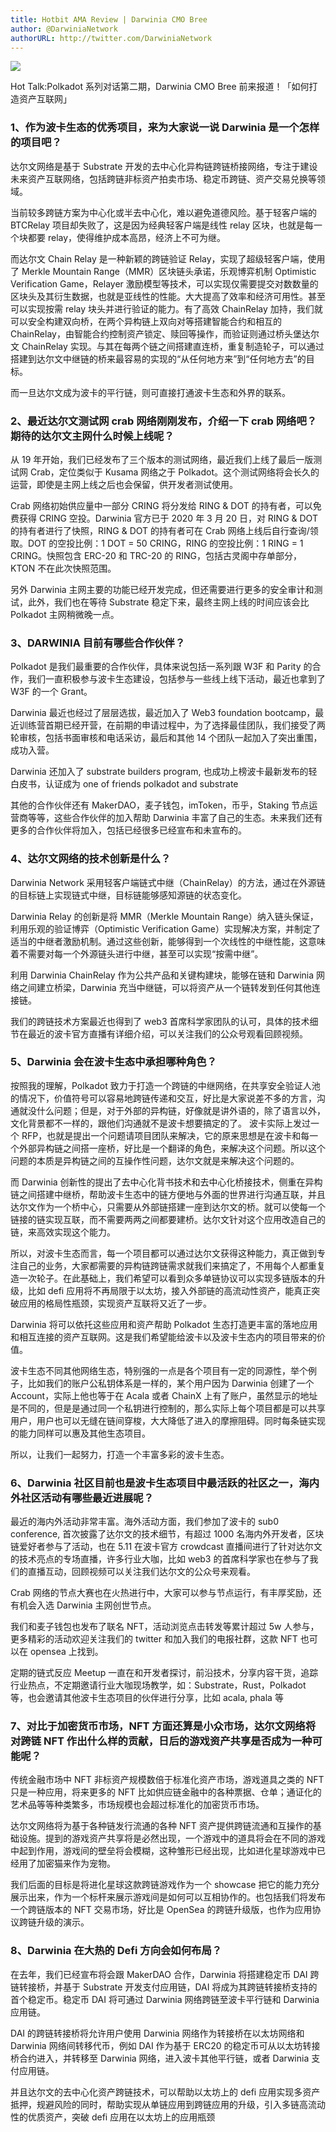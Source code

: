 ```yaml
---
title: Hotbit AMA Review | Darwinia CMO Bree
author: @DarwiniaNetwork
authorURL: http://twitter.com/DarwiniaNetwork
---
```


![](assets/2020-05-21-hotbit-ama.jpeg)

Hot Talk:Polkadot 系列对话第二期，Darwinia CMO Bree 前来报道！「如何打造资产互联网」

<!--truncate-->

### 1、作为波卡生态的优秀项目，来为大家说一说 Darwinia 是一个怎样的项目吧？

达尔文网络是基于 Substrate 开发的去中心化异构链跨链桥接网络，专注于建设未来资产互联网络，包括跨链非标资产拍卖市场、稳定币跨链、资产交易兑换等领域。

当前较多跨链方案为中心化或半去中心化，难以避免道德风险。基于轻客户端的 BTCRelay 项目却失败了，这是因为经典轻客户端是线性 relay 区块，也就是每一个块都要 relay，使得维护成本高昂，经济上不可为继。

而达尔文 Chain Relay 是一种新颖的跨链验证 Relay，实现了超级轻客户端，使用了 Merkle Mountain Range（MMR）区块链头承诺，乐观博弈机制 Optimistic Verification Game，Relayer 激励模型等技术，可以实现仅需要提交对数数量的区块头及其衍生数据，也就是亚线性的性能。大大提高了效率和经济可用性。甚至可以实现按需 relay 块头并进行验证的能力。有了高效 ChainRelay 加持，我们就可以安全构建双向桥，在两个异构链上双向对等搭建智能合约和相互的 ChainRelay，由智能合约控制资产锁定、赎回等操作，而验证则通过桥头堡达尔文 ChainRelay 实现。与其在每两个链之间搭建直连桥，重复制造轮子，可以通过搭建到达尔文中继链的桥来最容易的实现的“从任何地方来”到“任何地方去”的目标。

而一旦达尔文成为波卡的平行链，则可直接打通波卡生态和外界的联系。

### 2、最近达尔文测试网 crab 网络刚刚发布，介绍一下 crab 网络吧？期待的达尔文主网什么时候上线呢？

从 19 年开始，我们已经发布了三个版本的测试网络，最近我们上线了最后一版测试网 Crab，定位类似于 Kusama 网络之于 Polkadot。这个测试网络将会长久的运营，即使是主网上线之后也会保留，供开发者测试使用。

Crab 网络初始供应量中一部分 CRING 将分发给 RING & DOT 的持有者，可以免费获得 CRING 空投。Darwinia 官方已于 2020 年 3 月 20 日，对 RING & DOT 的持有者进行了快照，RING & DOT 的持有者可在 Crab 网络上线后自行查询/领取。DOT 的空投比例：1 DOT = 50 CRING，RING 的空投比例：1 RING = 1 CRING。快照包含 ERC-20 和 TRC-20 的 RING，包括古灵阁中存单部分，KTON 不在此次快照范围。

另外 Darwinia 主网主要的功能已经开发完成，但还需要进行更多的安全审计和测试，此外，我们也在等待 Substrate 稳定下来，最终主网上线的时间应该会比 Polkadot 主网稍微晚一点。

### 3、DARWINIA 目前有哪些合作伙伴？

Polkadot 是我们最重要的合作伙伴，具体来说包括一系列跟 W3F 和 Parity 的合作，我们一直积极参与波卡生态建设，包括参与一些线上线下活动，最近也拿到了 W3F 的一个 Grant。

Darwinia 最近也经过了层层选拔，最近加入了 Web3 foundation bootcamp，最近训练营首期已经开营，在前期的申请过程中，为了选择最佳团队，我们接受了两轮审核，包括书面审核和电话采访，最后和其他 14 个团队一起加入了突出重围，成功入营。

Darwinia 还加入了 substrate builders program, 也成功上榜波卡最新发布的轻白皮书，认证成为 one of friends polkadot and substrate

其他的合作伙伴还有 MakerDAO，麦子钱包，imToken，币乎，Staking 节点运营商等等，这些合作伙伴的加入帮助 Darwinia 丰富了自己的生态。未来我们还有更多的合作伙伴将加入，包括已经很多已经宣布和未宣布的。

### 4、达尔文网络的技术创新是什么？

Darwinia Network 采用轻客户端链式中继（ChainRelay）的方法，通过在外源链的目标链上实现链式中继，目标链能够感知源链的状态变化。

Darwinia Relay 的创新是将 MMR（Merkle Mountain Range）纳入链头保证，利用乐观的验证博弈（Optimistic Verification Game）实现解决方案，并制定了适当的中继者激励机制。通过这些创新，能够得到一个次线性的中继性能，这意味着不需要对每一个外源链头进行中继，甚至可以实现“按需中继”。

利用 Darwinia ChainRelay 作为公共产品和关键构建块，能够在链和 Darwinia 网络之间建立桥梁，Darwinia 充当中继链，可以将资产从一个链转发到任何其他连接链。

我们的跨链技术方案最近也得到了 web3 首席科学家团队的认可，具体的技术细节在最近的波卡官方直播有详细介绍，可以关注我们的公众号观看回顾视频。

### 5、Darwinia 会在波卡生态中承担哪种角色？

按照我的理解，Polkadot 致力于打造一个跨链的中继网络，在共享安全验证人池的情况下，价值符号可以容易地跨链传递和交互，好比是大家说差不多的方言，沟通就没什么问题；但是，对于外部的异构链，好像就是讲外语的，除了语言以外，文化背景都不一样的，跟他们沟通就不是波卡想要搞定的了。
波卡实际上发过一个 RFP，也就是提出一个问题请项目团队来解决，它的原来思想是在波卡和每一个外部异构链之间搭一座桥，好比是一个翻译的角色，来解决这个问题。所以这个问题的本质是异构链之间的互操作性问题，达尔文就是来解决这个问题的。

而 Darwinia 创新性的提出了去中心化背书技术和去中心化桥接技术，侧重在异构链之间搭建中继桥，帮助波卡生态中的链方便地与外面的世界进行沟通互联，并且达尔文作为一个桥中心，只需要从外部链搭建一座到达尔文的桥。就可以使每一个链接的链实现互联，而不需要两两之间都要建桥。达尔文针对这个应用改造自己的链，来高效实现这个能力。

所以，对波卡生态而言，每一个项目都可以通过达尔文获得这种能力，真正做到专注自己的业务，大家都需要的异构链跨链需求就我们来搞定了，不用每个人都重复造一次轮子。在此基础上，我们希望可以看到众多单链协议可以实现多链版本的升级，比如 defi 应用将不再局限于以太坊，接入外部链的高流动性资产，能真正突破应用的格局性瓶颈，实现资产互联将又近了一步。

Darwinia 将可以依托这些应用和资产帮助 Polkadot 生态打造更丰富的落地应用和相互连接的资产互联网。这是我们希望能给波卡以及波卡生态内的项目带来的价值。

波卡生态不同其他网络生态，特别强的一点是各个项目有一定的同源性，举个例子，比如我们的账户公私钥体系是一样的，某个用户因为 Darwinia 创建了一个 Account，实际上他也等于在 Acala 或者 ChainX 上有了账户，虽然显示的地址是不同的，但是是通过同一个私钥进行控制的，那么实际上每个项目都是可以共享用户，用户也可以无缝在链间穿梭，大大降低了进入的摩擦阻碍。同时每条链实现的能力同样可以惠及其他生态项目。

所以，让我们一起努力，打造一个丰富多彩的波卡生态。

### 6、Darwinia 社区目前也是波卡生态项目中最活跃的社区之一，海内外社区活动有哪些最近进展呢？

最近的海内外活动非常丰富。海外活动方面，我们参加了波卡的 sub0 conference, 首次披露了达尔文的技术细节，有超过 1000 名海内外开发者，区块链爱好者参与了活动，也在 5.11 在波卡官方 crowdcast 直播间进行了针对达尔文的技术亮点的专场直播，许多行业大咖，比如 web3 的首席科学家也在参与了我们的直播互动，回顾视频可以关注我们达尔文的公众号来观看。

Crab 网络的节点大赛也在火热进行中，大家可以参与节点运行，有丰厚奖励，还有机会入选 Darwinia 主网创世节点。

我们和麦子钱包也发布了联名 NFT，活动浏览点击转发等累计超过 5w 人参与，更多精彩的活动欢迎关注我们的 twitter 和加入我们的电报社群，这款 NFT 也可以在 opensea 上找到。

定期的链式反应 Meetup 一直在和开发者探讨，前沿技术，分享内容干货，追踪行业热点，不定期邀请行业大咖现场教学，如：Substrate，Rust，Polkadot 等，也会邀请其他波卡生态项目的伙伴进行分享，比如 acala, phala 等

### 7、对比于加密货币市场，NFT 方面还算是小众市场，达尔文网络将对跨链 NFT 作出什么样的贡献，日后的游戏资产共享是否成为一种可能呢？

传统金融市场中 NFT 非标资产规模数倍于标准化资产市场，游戏道具之类的 NFT 只是一种应用，将来更多的 NFT 比如供应链金融中的各种票据、仓单；通证化的艺术品等等种类繁多，市场规模也会超过标准化的加密货币市场。

达尔文网络将为基于各种链发行流通的各种 NFT 资产提供跨链流通和互操作的基础设施。提到的游戏资产共享将是必然出现，一个游戏中的道具将会在不同的游戏中起到作用，游戏间的壁垒将会模糊，这种雏形已经出现，比如进化星球游戏中已经用了加密猫来作为宠物。

我们后面的目标是将进化星球这款跨链游戏作为一个 showcase 把它的能力充分展示出来，作为一个标杆来展示游戏间是如何可以互相协作的。也包括我们将发布一个跨链版本的 NFT 交易市场，好比是 OpenSea 的跨链升级版，也作为应用协议跨链升级的演示。

### 8、Darwinia 在大热的 Defi 方向会如何布局？

在去年，我们已经宣布将会跟 MakerDAO 合作，Darwinia 将搭建稳定币 DAI 跨链转接桥，并基于 Substrate 开发支付应用链，DAI 将成为其跨链转接桥支持的首个稳定币。稳定币 DAI 将可通过 Darwinia 网络跨链至波卡平行链和 Darwinia 应用链。

DAI 的跨链转接桥将允许用户使用 Darwinia 网络作为转接桥在以太坊网络和 Darwinia 网络间转移代币，例如 DAI 作为基于 ERC20 的稳定币可从以太坊转接桥合约进入，并转移至 Darwinia 网络，进入波卡其他平行链，或者 Darwinia 支付应用链。

并且达尔文的去中心化资产跨链技术，可以帮助以太坊上的 defi 应用实现多资产抵押，规避风险的同时，帮助实现从单链应用到跨链应用的升级，引入多链高流动性的优质资产，突破 defi 应用在以太坊上的应用瓶颈
